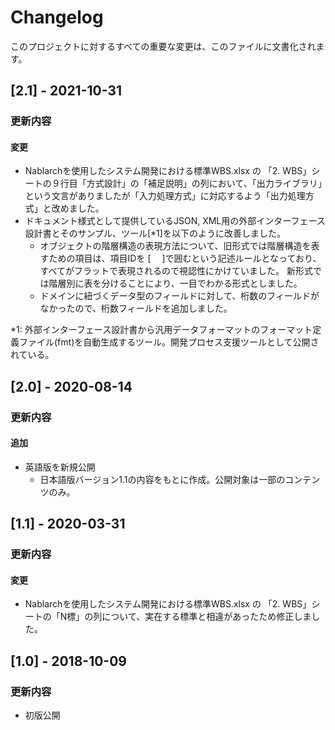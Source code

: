 # Changelog

このプロジェクトに対するすべての重要な変更は、このファイルに文書化されます。

## [2.1] - 2021-10-31
### 更新内容
#### 変更
- Nablarchを使用したシステム開発における標準WBS.xlsx の 「2. WBS」シートの９行目「方式設計」の「補足説明」の列において、「出力ライブラリ」という文言がありましたが「入力処理方式」に対応するよう「出力処理方式」と改めました。
- ドキュメント様式として提供しているJSON, XML用の外部インターフェース設計書とそのサンプル、ツール[*1]を以下のように改善しました。
  - オブジェクトの階層構造の表現方法について、旧形式では階層構造を表すための項目は、項目IDを [　 ]で囲むという記述ルールとなっており、すべてがフラットで表現されるので視認性にかけていました。
   新形式では階層別に表を分けることにより、一目でわかる形式としました。
  - ドメインに紐づくデータ型のフィールドに対して、桁数のフィールドがなかったので、桁数フィールドを追加しました。

*1: 外部インターフェース設計書から汎用データフォーマットのフォーマット定義ファイル(fmt)を自動生成するツール。開発プロセス支援ツールとして公開されている。


## [2.0] - 2020-08-14
### 更新内容
#### 追加
- 英語版を新規公開
  - 日本語版バージョン1.1の内容をもとに作成。公開対象は一部のコンテンツのみ。


## [1.1] - 2020-03-31
### 更新内容
#### 変更
- Nablarchを使用したシステム開発における標準WBS.xlsx の 「2. WBS」シートの「N標」の列について、実在する標準と相違があったため修正しました。


## [1.0] - 2018-10-09
### 更新内容
- 初版公開
